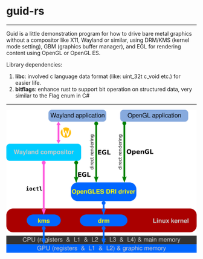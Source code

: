 # guid-rs
---
Guid is a little demonstration program for how to drive bare metal graphics without a compositor like X11, Wayland or similar, using DRM/KMS (kernel mode setting), GBM (graphics buffer manager), and EGL for rendering content using OpenGL or OpenGL ES.

Library dependencies:
1. **libc**: involved c language data format (like: uint_32t c_void etc.) for easier life.
2. **bitflags**: enhance rust to support bit operation on structured data, very similar to the Flag enum in C#

---

![DRM/KMS diagram](https://github.com/XionWin/guid-rs/blob/main/resource/Linux_graphics_drivers_DRI_Wayland.svg.png?raw=true)
